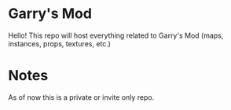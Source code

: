 # Garry's Mod
Hello! This repo will host everything related to Garry's Mod (maps, instances, props, textures, etc.)

# Notes
As of now this is a private or invite only repo. 
